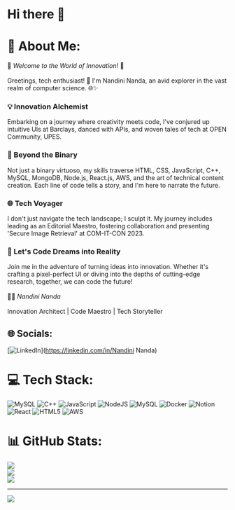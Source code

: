 # Hi there 👋
# 💫 About Me:
🚀 *Welcome to the World of Innovation!* 🚀
<br><br>
Greetings, tech enthusiast! 👋 I'm  Nandini Nanda, an avid explorer in the vast realm of computer science. 🌐✨
<br>
### 💡 Innovation Alchemist
Embarking on a journey where creativity meets code, I've conjured up intuitive UIs at Barclays, danced with APIs, and woven tales of tech at OPEN Community, UPES. 
<br>
### 🚀 Beyond the Binary
Not just a binary virtuoso, my skills traverse HTML, CSS, JavaScript, C++, MySQL, MongoDB, Node.js, React.js, AWS, and the art of technical content creation. Each line of code tells a story, and I'm here to narrate the future.
<br>
### 🌐 Tech Voyager
I don't just navigate the tech landscape; I sculpt it. My journey includes leading as an Editorial Maestro, fostering collaboration and presenting 'Secure Image Retrieval' at COM-IT-CON 2023.
<br>
### 🤖 Let's Code Dreams into Reality
Join me in the adventure of turning ideas into innovation. Whether it's crafting a pixel-perfect UI or diving into the depths of cutting-edge research, together, we can code the future!
<br><br>👨‍💻 *Nandini Nanda*
<br><br>Innovation Architect | Code Maestro | Tech Storyteller

## 🌐 Socials:
[![LinkedIn](https://img.shields.io/badge/LinkedIn-%230077B5.svg?logo=linkedin&logoColor=white)](https://linkedin.com/in/Nandini Nanda) 

# 💻 Tech Stack:
![MySQL](https://img.shields.io/badge/mysql-%2300000f.svg?style=for-the-badge&logo=mysql&logoColor=white) ![C++](https://img.shields.io/badge/c++-%2300599C.svg?style=for-the-badge&logo=c%2B%2B&logoColor=white) ![JavaScript](https://img.shields.io/badge/javascript-%23323330.svg?style=for-the-badge&logo=javascript&logoColor=%23F7DF1E) ![NodeJS](https://img.shields.io/badge/node.js-6DA55F?style=for-the-badge&logo=node.js&logoColor=white) ![MySQL](https://img.shields.io/badge/mysql-%2300000f.svg?style=for-the-badge&logo=mysql&logoColor=white) ![Docker](https://img.shields.io/badge/docker-%230db7ed.svg?style=for-the-badge&logo=docker&logoColor=white) ![Notion](https://img.shields.io/badge/Notion-%23000000.svg?style=for-the-badge&logo=notion&logoColor=white) ![React](https://img.shields.io/badge/react-%2320232a.svg?style=for-the-badge&logo=react&logoColor=%2361DAFB) ![HTML5](https://img.shields.io/badge/html5-%23E34F26.svg?style=for-the-badge&logo=html5&logoColor=white) ![AWS](https://img.shields.io/badge/AWS-%23FF9900.svg?style=for-the-badge&logo=amazon-aws&logoColor=white)
# 📊 GitHub Stats:
![](https://github-readme-stats.vercel.app/api?username=NandiniNanda&theme=radical&hide_border=false&include_all_commits=false&count_private=false)<br/>
![](https://github-readme-streak-stats.herokuapp.com/?user=NandiniNanda&theme=radical&hide_border=false)<br/>
![](https://github-readme-stats.vercel.app/api/top-langs/?username=NandiniNanda&theme=radical&hide_border=false&include_all_commits=false&count_private=false&layout=compact)

---
[![](https://visitcount.itsvg.in/api?id=NandiniNanda&icon=0&color=0)](https://visitcount.itsvg.in)

